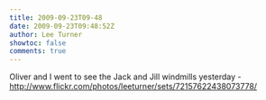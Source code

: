 ```yaml
---
title: 2009-09-23T09-48
date: 2009-09-23T09:48:52Z
author: Lee Turner
showtoc: false
comments: true
---
```


Oliver and I went to see the Jack and Jill windmills yesterday - http://www.flickr.com/photos/leeturner/sets/72157622438073778/

